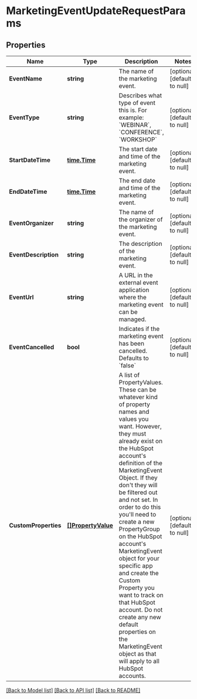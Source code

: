 # MarketingEventUpdateRequestParams

## Properties
Name | Type | Description | Notes
------------ | ------------- | ------------- | -------------
**EventName** | **string** | The name of the marketing event. | [optional] [default to null]
**EventType** | **string** | Describes what type of event this is.  For example: &#x60;WEBINAR&#x60;, &#x60;CONFERENCE&#x60;, &#x60;WORKSHOP&#x60; | [optional] [default to null]
**StartDateTime** | [**time.Time**](time.Time.md) | The start date and time of the marketing event. | [optional] [default to null]
**EndDateTime** | [**time.Time**](time.Time.md) | The end date and time of the marketing event. | [optional] [default to null]
**EventOrganizer** | **string** | The name of the organizer of the marketing event. | [optional] [default to null]
**EventDescription** | **string** | The description of the marketing event. | [optional] [default to null]
**EventUrl** | **string** | A URL in the external event application where the marketing event can be managed. | [optional] [default to null]
**EventCancelled** | **bool** | Indicates if the marketing event has been cancelled. Defaults to &#x60;false&#x60; | [optional] [default to null]
**CustomProperties** | [**[]PropertyValue**](PropertyValue.md) | A list of PropertyValues. These can be whatever kind of property names and values you want. However, they must already exist on the HubSpot account&#x27;s definition of the MarketingEvent Object. If they don&#x27;t they will be filtered out and not set. In order to do this you&#x27;ll need to create a new PropertyGroup on the HubSpot account&#x27;s MarketingEvent object for your specific app and create the Custom Property you want to track on that HubSpot account. Do not create any new default properties on the MarketingEvent object as that will apply to all HubSpot accounts.  | [optional] [default to null]

[[Back to Model list]](../README.md#documentation-for-models) [[Back to API list]](../README.md#documentation-for-api-endpoints) [[Back to README]](../README.md)

